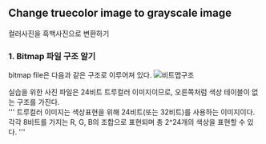 ## Change truecolor image to grayscale image
컬러사진을 흑백사진으로 변환하기 

### 1. Bitmap 파일 구조 알기
bitmap file은 다음과 같은 구조로 이루어져 있다.
![비트맵구조](https://user-images.githubusercontent.com/48755185/103137050-edcede00-4708-11eb-885f-4b267a0bb09f.JPG)
  
실습을 위한 사진 파일은 24비트 트루컬러 이미지이므로, 오른쪽처럼 색상 테이블이 없는 구조를 가진다.    
'''
트루컬러 이미지는 색상표현을 위해 24비트(또는 32비트)를 사용하는 이미지이다. 각각 8비트를 가지는 R, G, B의 조합으로 표현되며 총 2^24개의 색상을 표현할 수 있다.
'''
